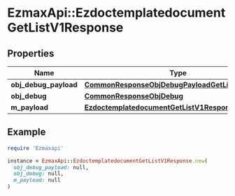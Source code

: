 # EzmaxApi::EzdoctemplatedocumentGetListV1Response

## Properties

| Name | Type | Description | Notes |
| ---- | ---- | ----------- | ----- |
| **obj_debug_payload** | [**CommonResponseObjDebugPayloadGetList**](CommonResponseObjDebugPayloadGetList.md) |  |  |
| **obj_debug** | [**CommonResponseObjDebug**](CommonResponseObjDebug.md) |  | [optional] |
| **m_payload** | [**EzdoctemplatedocumentGetListV1ResponseMPayload**](EzdoctemplatedocumentGetListV1ResponseMPayload.md) |  |  |

## Example

```ruby
require 'Ezmaxapi'

instance = EzmaxApi::EzdoctemplatedocumentGetListV1Response.new(
  obj_debug_payload: null,
  obj_debug: null,
  m_payload: null
)
```

